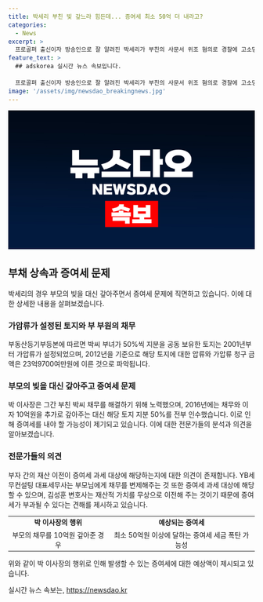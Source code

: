 ```yaml
---
title: 박세리 부친 빚 갚느라 힘든데... 증여세 최소 50억 더 내라고?
categories:
  - News
excerpt: >
  프로골퍼 출신이자 방송인으로 잘 알려진 박세리가 부친의 사문서 위조 혐의로 경찰에 고소당한 사건으로 눈물을 흘리며 기자회견을 열었다. 부모 빚을 대신 갚으면서 증여세 문제에 관한 논란이 일고 있는데, 부동산과 채권 문제 등으로 인한 복잡한 상황이 공개되었다. 박세리의 행동이 증여세에 영향을 미칠 것으로 보이며, 이에 대한 전문가들의 의견도 신중히 살펴봐야 할 것으로 보인다.
feature_text: >
  ## adskorea 실시간 뉴스 속보입니다.

  프로골퍼 출신이자 방송인으로 잘 알려진 박세리가 부친의 사문서 위조 혐의로 경찰에 고소당한 사건으로 눈물을 흘리며 기자회견을 열었다. 부모 빚을 대신 갚으면서 증여세 문제에 관한 논란이 일고 있는데, 부동산과 채권 문제 등으로 인한 복잡한 상황이 공개되었다. 박세리의 행동이 증여세에 영향을 미칠 것으로 보이며, 이에 대한 전문가들의 의견도 신중히 살펴봐야 할 것으로 보인다.
image: '/assets/img/newsdao_breakingnews.jpg'
---
```


<p><img src="/assets/img/newsdao_breakingnews.jpg" alt="adskorea 속보" /></p>

<h2 data-ke-size="size26">부채 상속과 증여세 문제</h2>

<p data-ke-size="size16">박세리의 경우 부모의 빚을 대신 갚아주면서 증여세 문제에 직면하고 있습니다. 이에 대한 상세한 내용을 살펴보겠습니다.</p>

<h3>가압류가 설정된 토지와 부 부원의 채무</h3>

<p data-ke-size="size16">부동산등기부등본에 따르면 박씨 부녀가 50%씩 지분을 공동 보유한 토지는 2001년부터 가압류가 설정되었으며, 2012년을 기준으로 해당 토지에 대한 압류와 가압류 청구 금액은 23억9700여만원에 이른 것으로 파악됩니다.</p>

<h3>부모의 빚을 대신 갚아주고 증여세 문제</h3>

<p data-ke-size="size16">박 이사장은 그간 부친 박씨 채무를 해결하기 위해 노력했으며, 2016년에는 채무와 이자 10억원을 추가로 갚아주는 대신 해당 토지 지분 50%를 전부 인수했습니다. 이로 인해 증여세를 내야 할 가능성이 제기되고 있습니다. 이에 대한 전문가들의 분석과 의견을 알아보겠습니다.</p>

<h3>전문가들의 의견</h3>

<p data-ke-size="size16">부자 간의 재산 이전이 증여세 과세 대상에 해당하는지에 대한 의견이 존재합니다. YB세무컨설팅 대표세무사는 부모님에게 채무를 변제해주는 것 또한 증여세 과세 대상에 해당할 수 있으며, 김성훈 변호사는 재산적 가치를 무상으로 이전해 주는 것이기 때문에 증여세가 부과될 수 있다는 견해를 제시하고 있습니다.</p>

<table>
  <tr>
    <td style="text-align: center; height: 17px;"><b>박 이사장의 행위</b></td>
    <td style="text-align: center; height: 17px;"><b>예상되는 증여세</b></td>
  </tr>
  <tr>
    <td style="text-align: center; height: 17px;">부모의 채무를 10억원 갚아준 경우</td>
    <td style="text-align: center; height: 17px;">최소 50억원 이상에 달하는 증여세 세금 폭탄 가능성</td>
  </tr>
</table>

<p data-ke-size="size16">위와 같이 박 이사장의 행위로 인해 발생할 수 있는 증여세에 대한 예상액이 제시되고 있습니다.</p>
실시간 뉴스 속보는, <a href="https://newsdao.kr" rel="dofollow">https://newsdao.kr</a>


